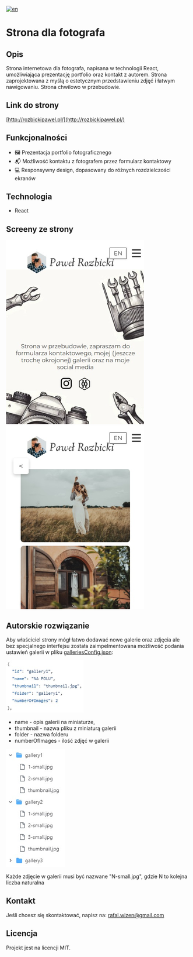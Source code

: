 [![en](https://img.shields.io/badge/lang-en-blue.svg)](https://github.com/rafalwizen/photographer-website/blob/master/README.md)
#  Strona dla fotografa

## Opis
Strona internetowa dla fotografa, napisana w technologii React, umożliwiająca prezentację portfolio oraz kontakt z autorem. Strona zaprojektowana z myślą o estetycznym przedstawieniu zdjęć i łatwym nawigowaniu. Strona chwilowo w przebudowie.

## Link do strony
[http://rozbickipawel.pl/](http://rozbickipawel.pl/)

## Funkcjonalności
- 🖼️ Prezentacja portfolio fotograficznego
- 📬 Możliwość kontaktu z fotografem przez formularz kontaktowy
- 💻 Responsywny design, dopasowany do różnych rozdzielczości ekranów

## Technologia
- React

## Screeny ze strony
![Screen 1](screenshots/screenshot_1.jpg)
![Screen 2](screenshots/screenshot_2.jpg)

## Autorskie rozwiązanie 
Aby właściciel strony mógł łatwo dodawać nowe galerie oraz zdjęcia ale bez specjalnego interfejsu została zaimpelmentowana możliwość podania ustawień galerii w pliku [galleriesConfig.json](https://github.com/rafalwizen/photographer-website/blob/master/config/galleriesConfig.json):

![Screen 3](screenshots/screenshot_3.jpg)
- name - opis galerii na miniaturze,
- thumbnail - nazwa pliku z miniaturą galerii
- folder - nazwa folderu
- numberOfImages - ilość zdjęć w galerii

![Screen 4](screenshots/screenshot_4.jpg)

Każde zdjęcie w galerii musi być nazwane "N-small.jpg", gdzie N to kolejna liczba naturalna


## Kontakt
Jeśli chcesz się skontaktować, napisz na: [rafal.wizen@gmail.com](mailto:rafal.wizen@gmail.com)

## Licencja
Projekt jest na licencji MIT.
